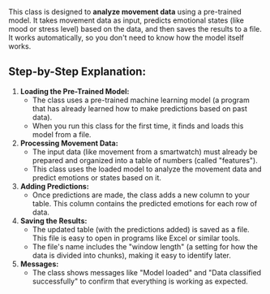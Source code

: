 This class is designed to **analyze movement data** using a pre-trained model. It takes movement data as input, predicts emotional states (like mood or stress level) based on the data, and then saves the results to a file. It works automatically, so you don't need to know how the model itself works.

## Step-by-Step Explanation:

1. **Loading the Pre-Trained Model:**
    - The class uses a pre-trained machine learning model (a program that has already learned how to make predictions based on past data).
    - When you run this class for the first time, it finds and loads this model from a file.
2. **Processing Movement Data:**
    - The input data (like movement from a smartwatch) must already be prepared and organized into a table of numbers (called "features").
    - This class uses the loaded model to analyze the movement data and predict emotions or states based on it.
3. **Adding Predictions:**
    - Once predictions are made, the class adds a new column to your table. This column contains the predicted emotions for each row of data.
4. **Saving the Results:**
    - The updated table (with the predictions added) is saved as a file. This file is easy to open in programs like Excel or similar tools.
    - The file's name includes the "window length" (a setting for how the data is divided into chunks), making it easy to identify later.
5. **Messages:**
    - The class shows messages like "Model loaded" and "Data classified successfully" to confirm that everything is working as expected.